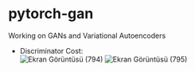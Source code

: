 # pytorch-gan
Working on GANs and Variational Autoencoders  
* Discriminator Cost:  
![Ekran Görüntüsü (794)](https://github.com/highcansavci/pytorch-gan/assets/43791867/4b02cee5-9791-4a4f-83d9-25f1368be695)
![Ekran Görüntüsü (795)](https://github.com/highcansavci/pytorch-gan/assets/43791867/76872171-6514-45c6-ba83-6754cc7a24a2)


